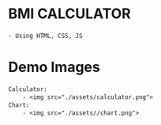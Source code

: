 # BMI CALCULATOR
    - Using HTML, CSS, JS

# Demo Images
    Calculator:
        - <img src="./assets/calculator.png">
    Chart:
        - <img src="./assets//chart.png">